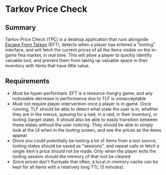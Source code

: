 # Tarkov Price Check

## Summary
Tarkov Price Check (TPC) is a desktop application that runs alongside [Escape From Tarkov](https://www.escapefromtarkov.com/) (EFT), detects when a player has entered a "looting" interface, and will fetch the current prices of all the items visible on the in-game flea market, in real time. This will allow a player to quickly identify valuable loot, and prevent them from taking up valuable space in their inventory with items that have little value. 

## Requirements 
- Must be hyper-performant. EFT is a resource-hungry game, and any noticeable decrease in performance due to TLF is unnacceptable
- Must not require player-intervention once a player is in-game. Once running, TLF should be able to detect what state the user is in, whether they are in the menus, queuing for a riad, in a raid, in their inventory, or looting (target state). It should also be able to easily transition between these states without the user noticing. They should be able to simply look at the UI when in the looting screen, and see the prices as the items appear. 
- Since you could potentially be looting a lot of items from a loot source, looting states should be saved as "sessions", and repeat calls to fetch a single item's price should not be made. Only when the player exits the looting session should the memory of that loot be cleared
- Since prices don't fluctuate that often, a local in-memory cache can be kept for all items with a relatively long TTL (5 minutes). 

